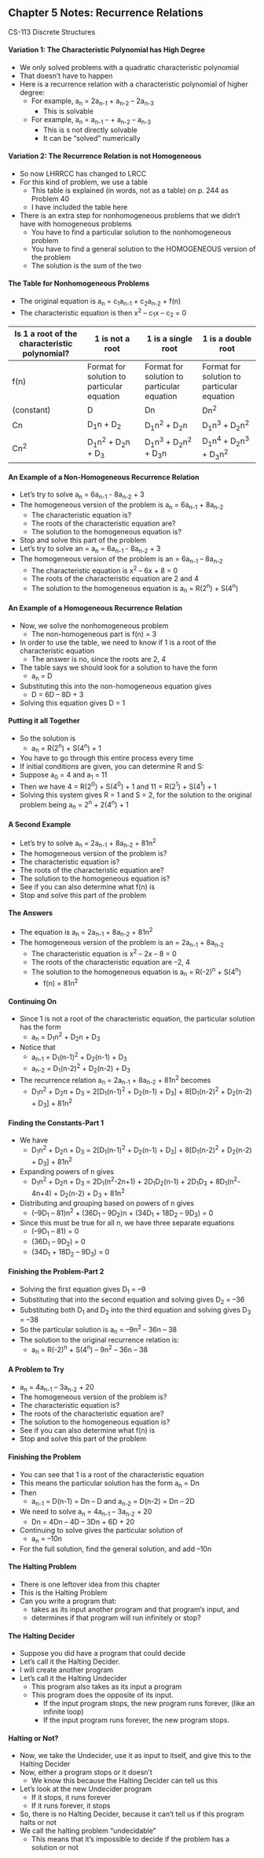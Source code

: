 ## Chapter 5 Notes: Recurrence Relations
CS-113 Discrete Structures  

#### Variation 1: The Characteristic Polynomial has High Degree
- We only solved problems with a quadratic characteristic polynomial
- That doesn’t have to happen
- Here is a recurrence relation with a characteristic polynomial of higher degree:  
  - For example,  a<sub>n</sub> = 2a<sub>n-1</sub> + a<sub>n-2</sub> – 2a<sub>n-3</sub>
    - This is solvable
  - For example,  a<sub>n</sub> = a<sub>n-1</sub> – + a<sub>n-2</sub>  – a<sub>n-3</sub>
    - This is s not directly solvable
    - It can be “solved” numerically

#### Variation 2: The Recurrence Relation is not Homogeneous
- So now LHRRCC has changed to LRCC
- For this kind of problem, we use a table
  - This table is explained (in words, not as a table) on p. 244 as Problem 40
  - I have included the table here
- There is an extra step for nonhomogeneous problems that we didn’t have with homogeneous problems
  - You have to find a particular solution to the nonhomogeneous problem
  - You have to find a general solution to the HOMOGENEOUS version of the problem
  - The solution is the sum of the two

#### The Table for Nonhomogeneous Problems
- The original equation is a<sub>n</sub> = c<sub>1</sub>a<sub>n-1</sub> + c<sub>2</sub>a<sub>n-2</sub> + f(n)
- The characteristic equation is then x<sup>2</sup> – c<sub>1</sub>x – c<sub>2</sub> = 0  

|     Is 1 a root of the characteristic polynomial?    	|     1 is not a root    	|     1 is a single root    	|     1 is a double root    	|
|-	|-	|-	|-	|
|     f(n)    	|     Format for solution   to   particular   equation    	| Format for solution   to   particular   equation  	|  Format for solution   to   particular   equation	|
|      (constant)    	|     D    	|     Dn    	|     Dn<sup>2</sup>    	|
|     Cn    	|     D<sub>1</sub>n + D<sub>2</sub>    	|     D<sub>1</sub>n<sup>2</sup> +   D<sub>2</sub>n    	|     D<sub>1</sub>n<sup>3</sup> +   D<sub>2</sub>n<sup>2</sup>    	|
|     Cn<sup>2</sup>    	|     D<sub>1</sub>n<sup>2</sup> +   D<sub>2</sub>n + D<sub>3</sub>    	|     D<sub>1</sub>n<sup>3</sup> +   D<sub>2</sub>n<sup>2</sup> +   D<sub>3</sub>n    	|     D<sub>1</sub>n<sup>4</sup> + D<sub>2</sub>n<sup>3</sup> + D<sub>3</sub>n<sup>2</sup>    	|

#### An Example of a Non-Homogeneous Recurrence Relation
- Let’s try to solve a<sub>n</sub> = 6a<sub>n-1</sub> - 8a<sub>n-2</sub> + 3
- The homogeneous version of the problem is a<sub>n</sub> = 6a<sub>n-1</sub> + 8a<sub>n-2</sub>
  - The characteristic equation is?
  - The roots of the characteristic equation are?
  - The solution to the homogeneous equation is?
- Stop and solve this part of the problem
- Let’s try to solve an = a<sub>n</sub> = 6a<sub>n-1</sub> - 8a<sub>n-2</sub> + 3
- The homogeneous version of the problem is an = 6a<sub>n-1</sub> – 8a<sub>n-2</sub>
  - The characteristic equation is x<sup>2</sup> – 6x + 8 = 0
  - The roots of the characteristic equation are 2 and 4
  - The solution to the homogeneous equation is a<sub>n</sub> = R(2<sup>n</sup>) + S(4<sup>n</sup>)

#### An Example of a Homogeneous Recurrence Relation
- Now, we solve the nonhomogeneous problem
  - The non-homogeneous part is f(n) = 3
- In order to use the table, we need to know if 1 is a root of the characteristic equation
  - The answer is no, since the roots are 2, 4
- The table says we should look for a solution to have the form
  - a<sub>n</sub> = D
- Substituting this into the non-homogeneous equation gives
  - D = 6D – 8D + 3
- Solving this equation gives D = 1

#### Putting it all Together
- So the solution is
  - a<sub>n</sub> = R(2<sup>n</sup>) + S(4<sup>n</sup>) + 1
- You have to go through this entire process every time
- If initial conditions are given, you can determine R and S:
- Suppose a<sub>0</sub> = 4 and a<sub>1</sub> = 11
- Then we have 4 = R(2<sup>0</sup>) + S(4<sup>0</sup>) + 1   and 11 = R(2<sup>1</sup>) + S(4<sup>1</sup>) + 1
- Solving this system gives R = 1 and S = 2, for the solution to the original problem being a<sub>n</sub> = 2<sup>n</sup> + 2(4<sup>n</sup>) + 1

#### A Second Example
- Let’s try to solve a<sub>n</sub> = 2a<sub>n-1</sub> + 8a<sub>n-2</sub> + 81n<sup>2</sup>
- The homogeneous version of the problem is?
- The characteristic equation is?
- The roots of the characteristic equation are?
- The solution to the homogeneous equation is?
- See if you can also determine what f(n) is
- Stop and solve this part of the problem

#### The Answers
- The equation is a<sub>n</sub> = 2a<sub>n-1</sub> + 8a<sub>n-2</sub> + 81n<sup>2</sup>
- The homogeneous version of the problem is an = 2a<sub>n-1</sub> + 8a<sub>n-2</sub>
  - The characteristic equation is x<sup>2</sup> – 2x – 8 = 0
  - The roots of the characteristic equation are –2, 4
  - The solution to the homogeneous equation is a<sub>n</sub> = R(-2)<sup>n</sup> + S(4<sup>n</sup>)
    - f(n) = 81n<sup>2</sup>

#### Continuing On
- Since 1 is not a root of the characteristic equation, the particular solution has the form
  - a<sub>n</sub> = D<sub>1</sub>n<sup>2</sup> + D<sub>2</sub>n + D<sub>3</sub>
- Notice that 
  - a<sub>n-1</sub> = D<sub>1</sub>(n-1)<sup>2</sup> + D<sub>2</sub>(n-1) + D<sub>3</sub>
  - a<sub>n-2</sub> = D<sub>1</sub>(n-2)<sup>2</sup> + D<sub>2</sub>(n-2) + D<sub>3</sub>
- The recurrence relation a<sub>n</sub> = 2a<sub>n-1</sub> + 8a<sub>n-2</sub> + 81n<sup>2</sup> becomes
  - D<sub>1</sub>n<sup>2</sup> + D<sub>2</sub>n + D<sub>3</sub> = 2[D<sub>1</sub>(n-1)<sup>2</sup> + D<sub>2</sub>(n-1) + D<sub>3</sub>] + 8[D<sub>1</sub>(n-2)<sup>2</sup> + D<sub>2</sub>(n-2) + D<sub>3</sub>] + 81n<sup>2</sup> 

#### Finding the Constants-Part 1
- We have
  - D<sub>1</sub>n<sup>2</sup> + D<sub>2</sub>n + D<sub>3</sub> = 2[D<sub>1</sub>(n-1)<sup>2</sup> + D<sub>2</sub>(n-1) + D<sub>3</sub>] + 8[D<sub>1</sub>(n-2)<sup>2</sup> + D<sub>2</sub>(n-2) + D<sub>3</sub>] + 81n<sup>2</sup> 
- Expanding powers of n gives
  - D<sub>1</sub>n<sup>2</sup> + D<sub>2</sub>n + D<sub>3</sub> = 2D<sub>1</sub>(n<sup>2</sup>-2n+1) + 2D<sub>1</sub>D<sub>2</sub>(n-1) + 2D<sub>1</sub>D<sub>3</sub> + 8D<sub>1</sub>(n<sup>2</sup>-4n+4) + D<sub>2</sub>(n-2) + D<sub>3</sub> + 81n<sup>2</sup> 
- Distributing and grouping based on powers of n gives
  - (–9D<sub>1</sub> – 81)n<sup>2</sup> + (36D<sub>1</sub> – 9D<sub>2</sub>)n + (34D<sub>1</sub> + 18D<sub>2</sub> – 9D<sub>3</sub>) = 0
- Since this must be true for all n, we have three separate equations
  - (–9D<sub>1</sub> – 81) = 0
  - (36D<sub>1</sub> – 9D<sub>2</sub>) = 0
  - (34D<sub>1</sub> + 18D<sub>2</sub> – 9D<sub>3</sub>) = 0

#### Finishing the Problem-Part 2
- Solving the first equation gives D<sub>1</sub> = –9
- Substituting that into the second equation and solving gives D<sub>2</sub> = –36
- Substituting both D<sub>1</sub> and D<sub>2</sub> into the third equation and solving gives D<sub>3</sub> = –38
- So the particular solution is a<sub>n</sub> = –9n<sup>2</sup> – 36n – 38
- The solution to the original recurrence relation is:  
  - a<sub>n</sub> = R(-2)<sup>n</sup> + S(4<sup>n</sup>) – 9n<sup>2</sup> – 36n – 38

#### A Problem to Try
- a<sub>n</sub> = 4a<sub>n-1</sub> – 3a<sub>n-2</sub> + 20
- The homogeneous version of the problem is?
- The characteristic equation is?
- The roots of the characteristic equation are?
- The solution to the homogeneous equation is?
- See if you can also determine what f(n) is
- Stop and solve this part of the problem

#### Finishing the Problem
- You can see that 1 is a root of the characteristic equation
- This means the particular solution has the form a<sub>n</sub> = Dn
- Then 
  - a<sub>n-1</sub> = D(n-1) = Dn – D and a<sub>n-2</sub> = D(n-2) = Dn – 2D
- We need to solve a<sub>n</sub> = 4a<sub>n-1</sub> – 3a<sub>n-2</sub> + 20
  - Dn = 4Dn – 4D – 3Dn + 6D + 20
- Continuing to solve gives the particular solution of
  - a<sub>n</sub> = –10n
- For the full solution, find the general solution, and add –10n

#### The Halting Problem
- There is one leftover idea from this chapter
- This is the Halting Problem
- Can you write a program that:  
  - takes as its input another program and that program’s input, and
  - determines if that program will run infinitely or stop?

#### The Halting Decider
- Suppose you did have a program that could decide
- Let’s call it the Halting Decider.
- I will create another program
- Let’s call it the Halting Undecider
  - This program also takes as its input a program
  - This program does the opposite of its input.
    - If the input program stops, the new program runs forever, (like an infinite loop)
    - If the input program runs forever, the new program stops.

#### Halting or Not?
- Now, we take the Undecider, use it as input to itself, and give this to the Halting Decider
- Now, either a program stops or it doesn’t
  - We know this because the Halting Decider can tell us this
- Let’s look at the new Undecider program
  - If it stops, it runs forever
  - If it runs forever, it stops
- So, there is no Halting Decider, because it can’t tell us if this program halts or not
- We call the halting problem “undecidable”
  - This means that it’s impossible to decide if the problem has a solution or not
